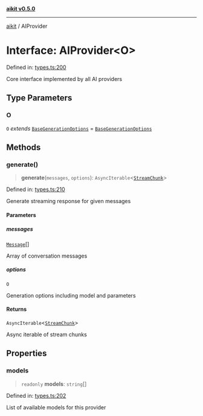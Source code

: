 [**aikit v0.5.0**](../README.md)

---

[aikit](../README.md) / AIProvider

# Interface: AIProvider\<O\>

Defined in: [types.ts:200](https://github.com/chinmaymk/aikit/blob/main/src/types.ts#L200)

Core interface implemented by all AI providers

## Type Parameters

### O

`O` _extends_ [`BaseGenerationOptions`](BaseGenerationOptions.md) = [`BaseGenerationOptions`](BaseGenerationOptions.md)

## Methods

### generate()

> **generate**(`messages`, `options`): `AsyncIterable`\<[`StreamChunk`](StreamChunk.md)\>

Defined in: [types.ts:210](https://github.com/chinmaymk/aikit/blob/main/src/types.ts#L210)

Generate streaming response for given messages

#### Parameters

##### messages

[`Message`](Message.md)[]

Array of conversation messages

##### options

`O`

Generation options including model and parameters

#### Returns

`AsyncIterable`\<[`StreamChunk`](StreamChunk.md)\>

Async iterable of stream chunks

## Properties

### models

> `readonly` **models**: `string`[]

Defined in: [types.ts:202](https://github.com/chinmaymk/aikit/blob/main/src/types.ts#L202)

List of available models for this provider
